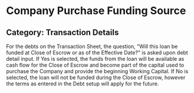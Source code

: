 # Company Purchase Funding Source
## Category: Transaction Details
For the debts on the Transaction Sheet, the question, "Will this loan be funded at Close of Escrow or as of the Effective Date?" is asked upon debt detail input.
If Yes is selected, the funds from the loan will be available as cash flow for the Close of Escrow and become part of the capital used to purchase the Company and provide the beginning Working Capital.
If No is selected, the loan will not be funded during the Close of Escrow, however the terms as entered in the Debt setup will apply for the future.
